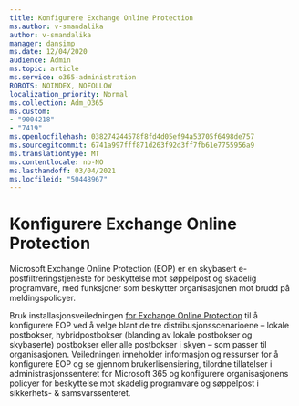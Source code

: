 ```yaml
---
title: Konfigurere Exchange Online Protection
ms.author: v-smandalika
author: v-smandalika
manager: dansimp
ms.date: 12/04/2020
audience: Admin
ms.topic: article
ms.service: o365-administration
ROBOTS: NOINDEX, NOFOLLOW
localization_priority: Normal
ms.collection: Adm_O365
ms.custom:
- "9004218"
- "7419"
ms.openlocfilehash: 038274244578f8fd4d05ef94a53705f6498de757
ms.sourcegitcommit: 6741a997fff871d263f92d3ff7fb61e7755956a9
ms.translationtype: MT
ms.contentlocale: nb-NO
ms.lasthandoff: 03/04/2021
ms.locfileid: "50448967"
---
```

# <a name="set-up-exchange-online-protection"></a>Konfigurere Exchange Online Protection

Microsoft Exchange Online Protection (EOP) er en skybasert e-postfiltreringstjeneste for beskyttelse mot søppelpost og skadelig programvare, med funksjoner som beskytter organisasjonen mot brudd på meldingspolicyer.

Bruk installasjonsveiledningen [for Exchange Online Protection](https://go.microsoft.com/fwlink/?linkid=2071067) til å konfigurere EOP ved å velge blant de tre distribusjonsscenarioene – lokale postbokser, hybridpostbokser (blanding av lokale postbokser og skybaserte) postbokser eller alle postbokser i skyen – som passer til organisasjonen. Veiledningen inneholder informasjon og ressurser for å konfigurere EOP og se gjennom brukerlisensiering, tilordne tillatelser i administrasjonssenteret for Microsoft 365 og konfigurere organisasjonens policyer for beskyttelse mot skadelig programvare og søppelpost i sikkerhets- & samsvarssenteret.
